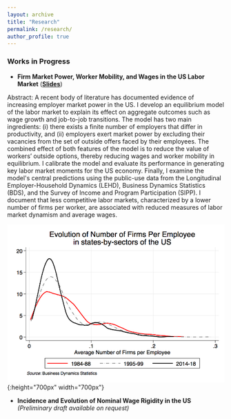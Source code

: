 ```yaml
---
layout: archive
title: "Research"
permalink: /research/
author_profile: true
---
```


### Works in Progress

* **Firm Market Power, Worker Mobility, and Wages in the US Labor Market** ([**Slides**](https://sadhikabagga.github.io/bagga_slides_public.pdf))

Abstract: 
A recent body of literature has documented evidence of increasing employer market power in the US. I develop an equilibrium model of the labor market to explain its effect on aggregate outcomes such as wage growth and job-to-job transitions. The model has two main ingredients: (i) there exists a finite number of employers that differ in productivity, and (ii) employers exert market power by excluding their vacancies from the set of outside offers faced by their employees. The combined effect of both features of the model is to reduce the value of workers’ outside options, thereby reducing wages and worker mobility in equilibrium. I calibrate the model and evaluate its performance in generating key labor market moments for the US economy. Finally, I examine the model's central predictions using the public-use data from the Longitudinal Employer-Household Dynamics (LEHD), Business Dynamics Statistics (BDS), and the Survey of Income and Program Participation (SIPP). I document that less competitive labor markets, characterized by a lower number of firms per worker, are associated with reduced measures of labor market dynamism and average wages. 
 
![](/images/FirmsPerEmployee.png){:height="700px" width="700px"} 


* **Incidence and Evolution of Nominal Wage Rigidity in the US** _(Preliminary draft available on request)_




